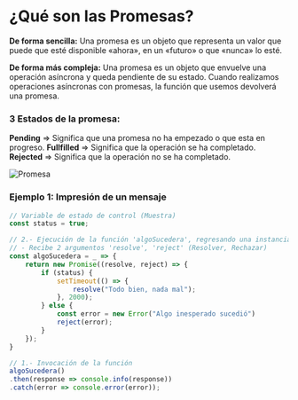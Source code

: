# ¿Qué son las Promesas?

**De forma sencilla:** 
Una promesa es un objeto que representa un valor que puede que esté disponible «ahora», en un «futuro» o que «nunca» lo esté.

**De forma más compleja:** 
Una promesa es un objeto que envuelve una operación asíncrona y queda pendiente de su estado. Cuando realizamos operaciones asíncronas con promesas, la función que usemos devolverá una promesa.

### 3 Estados de la promesa:

**Pending** => Significa que una promesa no ha empezado o que esta en progreso.
**Fullfilled** => Significa que la operación se ha completado.
**Rejected** => Significa que la operación no se ha completado.

![Promesa](https://mdn.mozillademos.org/files/8633/promises.png)

### Ejemplo 1: Impresión de un mensaje

```js
// Variable de estado de control (Muestra)
const status = true;

// 2.- Ejecución de la función 'algoSucedera', regresando una instancia del objeto Promise
// - Recibe 2 argumentos 'resolve', 'reject' (Resolver, Rechazar)
const algoSucedera = _ => {
    return new Promise((resolve, reject) => {
        if (status) {
            setTimeout(() => {
                resolve("Todo bien, nada mal");
            }, 2000);
        } else {
            const error = new Error("Algo inesperado sucedió")
            reject(error);
        }
    });
}

// 1.- Invocación de la función
algoSucedera()
.then(response => console.info(response))
.catch(error => console.error(error));
```